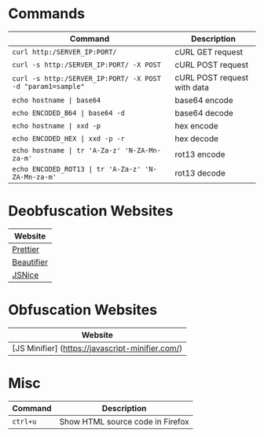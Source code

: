 # Commands

| **Command**   | **Description**   |
| --------------|-------------------|
| `curl http:/SERVER_IP:PORT/` | cURL GET request |
| `curl -s http:/SERVER_IP:PORT/ -X POST` | cURL POST request |
| `curl -s http:/SERVER_IP:PORT/ -X POST -d "param1=sample"` | cURL POST request with data |
| `echo hostname \| base64` | base64 encode |
| `echo ENCODED_B64 \| base64 -d` | base64 decode |
| `echo hostname \| xxd -p` | hex encode |
| `echo ENCODED_HEX \| xxd -p -r` | hex decode |
| `echo hostname \| tr 'A-Za-z' 'N-ZA-Mn-za-m'` | rot13 encode |
| `echo ENCODED_ROT13 \| tr 'A-Za-z' 'N-ZA-Mn-za-m'` | rot13 decode |

# Deobfuscation Websites

| **Website** |
| ----------------------------------|
| [Prettier](https://prettier.io/playground/) |
| [Beautifier](https://beautifier.io/) |
| [JSNice](http://www.jsnice.org/) |

# Obfuscation Websites
| **Website** |
| ----------------------------------|
| [JS Minifier] (https://javascript-minifier.com/)|

# Misc

| **Command**   | **Description**   |
| --------------|-------------------|
| `ctrl+u` | Show HTML source code in Firefox |
